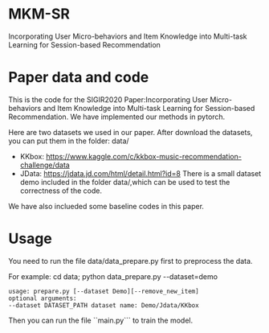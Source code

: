 # MKM-SR
Incorporating User Micro-behaviors and Item Knowledge into Multi-task Learning for Session-based Recommendation


# Paper data and code
This is the code for the SIGIR2020 Paper:Incorporating User Micro-behaviors and Item Knowledge into Multi-task Learning for Session-based Recommendation. We have implemented our methods in pytorch.

Here are two datasets we used in our paper. After download the datasets, you can put them in the folder: data/
- KKbox: https://www.kaggle.com/c/kkbox-music-recommendation-challenge/data
- JData: https://jdata.jd.com/html/detail.html?id=8
There is a small dataset demo included in the folder data/,which can be used to test the correctness of the code.


We have also inclueded some baseline codes in this paper.


# Usage
You need to run the file data/data_prepare.py first to preprocess the data.

For example: cd data; python data_prepare.py --dataset=demo

```
usage: prepare.py [--dataset Demo][--remove_new_item]
optional arguments:
--dataset DATASET_PATH dataset name: Demo/Jdata/KKbox
```

Then you can run the file ``main.py``` to train the model.
